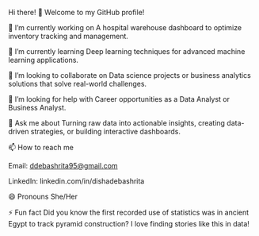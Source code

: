 Hi there! 👋
Welcome to my GitHub profile!

🔭 I’m currently working on
A hospital warehouse dashboard to optimize inventory tracking and management.

🌱 I’m currently learning
Deep learning techniques for advanced machine learning applications.

👯 I’m looking to collaborate on
Data science projects or business analytics solutions that solve real-world challenges.

🤔 I’m looking for help with
Career opportunities as a Data Analyst or Business Analyst.

💬 Ask me about
Turning raw data into actionable insights, creating data-driven strategies, or building interactive dashboards.

📫 How to reach me

Email: ddebashrita95@gmail.com

LinkedIn: linkedin.com/in/dishadebashrita

😄 Pronouns
She/Her

⚡ Fun fact
Did you know the first recorded use of statistics was in ancient Egypt to track pyramid construction? I love finding stories like this in data!
